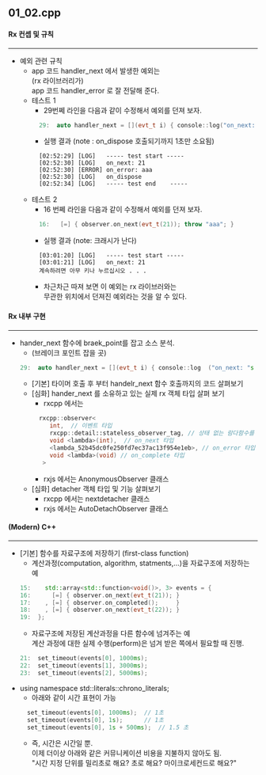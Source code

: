 ## 01_02.cpp
#### Rx 컨셉 및 규칙 
----------------
* 예외 관련 규칙 
  * app 코드 handler_next  에서 발생한 예외는  
    (rx 라이브러리가)  
    app 코드 handler_error 로 잘 전달해 준다.
  * 테스트 1
    * 29번쩨 라인을 다음과 같이 수정해서 예외를 던져 보자.
    ```cpp
      29:  auto handler_next = [](evt_t i) { console::log("on_next: "s + i); throw "aaa"; };
    ```
    * 실행 결과 (note : on_dispose 호출되기까지 1초만 소요됨)
    ```
      [02:52:29] [LOG]   ----- test start -----
      [02:52:30] [LOG]   on_next: 21
      [02:52:30] [ERROR] on_error: aaa
      [02:52:30] [LOG]   on_dispose
      [02:52:34] [LOG]   ----- test end    -----
    ```
  * 테스트 2
    * 16 번쩨 라인을 다음과 같이 수정해서 예외를 던져 보자.
    ```cpp
      16:   [=] { observer.on_next(evt_t(21)); throw "aaa"; }
    ```
    * 실행 결과 (note: 크래시가 난다)
    ```
      [03:01:20] [LOG]   ----- test start -----
      [03:01:21] [LOG]   on_next: 21
      계속하려면 아무 키나 누르십시오 . . .
    ```
    * 차근차근 따져 보면 이 예외는 rx 라이브러와는  
      무관한 위치에서 던져진 예외라는 것을 알 수 있다.

#### Rx 내부 구현
----------------
* hander_next 함수에 braek_point를 잡고 소스 분석.
  * (브레이크 포인트 잡을 곳)
  ```cpp
  29:  auto handler_next = [](evt_t i) { console::log  ("on_next: "s  + i); };
  ```
  * [기본] 타이머 호출 후 부터 handelr_next 함수 호출까지의 코드 살펴보기 
  * [심화] hander_next 를 소유하고 있는 실제 rx 객체 타입 살펴 보기
    * rxcpp 에서는 
    ```cpp
      rxcpp::observer<
         int,  // 이벤트 타입
         rxcpp::detail::stateless_observer_tag, // 상태 없는 람다함수를 뜻하는 테그
         void <lambda>(int),  // on_next 타입
         <lambda_52b45dc0fe250fd7ec37ac13f954e1eb>, // on_error 타입
         void <lambda>(void) // on_complete 타입
       > 
    ```
    * rxjs 에서는  AnonymousObserver 클래스
  * [심화] detacher 객체 타입 및 기능 살펴보기
    * rxcpp 에서는 nextdetacher 클래스
    * rxjs 에서는 AutoDetachObserver 클래스

#### (Modern) C++
----------------
* [기본] 함수를 자료구조에 저장하기 (first-class function)
  * 계산과정(computation, algorithm, statments,...)을 자료구조에 저장하는 예
  ```cpp
  15:    std::array<std::function<void()>, 3> events = { 
  16:      [=] { observer.on_next(evt_t(21)); } 
  17:    , [=] { observer.on_completed();     } 
  18:    , [=] { observer.on_next(evt_t(22)); }
  19:  };
  ```
  * 자료구조에 저장된 계산과정을 다른 함수에 넘겨주는 예  
    계산 과정에 대한 실제 수행(perform)은 넘겨 받은 쪽에서 필요할 때 진행.
  ```cpp
  21:  set_timeout(events[0], 1000ms);
  22:  set_timeout(events[1], 3000ms);
  23:  set_timeout(events[2], 5000ms);
  ```
* using namespace std::literals::chrono_literals;
  * 아래와 같이 시간 표현이 가능
  ```cpp 
    set_timeout(events[0], 1000ms);  // 1초
    set_timeout(events[0], 1s);      // 1초
    set_timeout(events[0], 1s + 500ms);  // 1.5 초
  ```
  * 즉, 시간은 시간일 뿐.  
    이제 더이상 아래와 같은 커뮤니케이션 비용을 지불하지 않아도 됨.  
      "시간 지정 단위를 밀리초로 해요?  초로 해요? 마이크로세컨드로 해요?"
